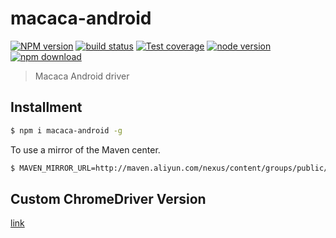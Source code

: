 # macaca-android

[![NPM version][npm-image]][npm-url]
[![build status][travis-image]][travis-url]
[![Test coverage][coveralls-image]][coveralls-url]
[![node version][node-image]][node-url]
[![npm download][download-image]][download-url]

[npm-image]: https://img.shields.io/npm/v/macaca-android.svg?style=flat-square
[npm-url]: https://npmjs.org/package/macaca-android
[travis-image]: https://img.shields.io/travis/macacajs/macaca-android.svg?style=flat-square
[travis-url]: https://travis-ci.org/macacajs/macaca-android
[coveralls-image]: https://img.shields.io/coveralls/macacajs/macaca-android.svg?style=flat-square
[coveralls-url]: https://coveralls.io/r/macacajs/macaca-android?branch=master
[node-image]: https://img.shields.io/badge/node.js-%3E=_8-green.svg?style=flat-square
[node-url]: http://nodejs.org/download/
[download-image]: https://img.shields.io/npm/dm/macaca-android.svg?style=flat-square
[download-url]: https://npmjs.org/package/macaca-android

> Macaca Android driver

## Installment

```bash
$ npm i macaca-android -g
```

To use a mirror of the Maven center.

```bash
$ MAVEN_MIRROR_URL=http://maven.aliyun.com/nexus/content/groups/public/ npm i macaca-android -g
```

## Custom ChromeDriver Version

[link](//github.com/macacajs/macaca-chromedriver#custom-version)
